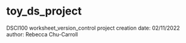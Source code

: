 # toy_ds_project
DSCI100 worksheet_version_control
project creation date: 02/11/2022
author: Rebecca Chu-Carroll
